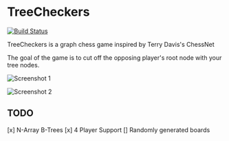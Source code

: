 # TreeCheckers

[![Build Status](https://travis-ci.org/shrub77/TreeCheckers.svg?branch=master)](https://travis-ci.org/shrub77/TreeCheckers)

TreeCheckers is a graph chess game inspired by Terry Davis's ChessNet

The goal of the game is to cut off the opposing player's root node with your tree nodes. 

![Screenshot 1](http://i.imgur.com/psNh7mk.jpg)

![Screenshot 2](http://i.imgur.com/L2GnICo.jpg)

## TODO 
  [x] N-Array B-Trees
  [x] 4 Player Support
  [] Randomly generated boards
